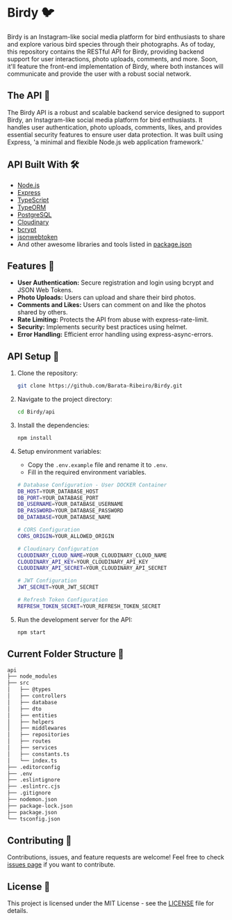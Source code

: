 # Birdy 🐦

Birdy is an Instagram-like social media platform for bird enthusiasts to share and explore various bird species through their photographs. As of today, this repository contains the RESTful API for Birdy, providing backend support for user interactions, photo uploads, comments, and more. Soon, it'll feature the front-end implementation of Birdy, where both instances will communicate and provide the user with a robust social network.

## The API 📝

The Birdy API is a robust and scalable backend service designed to support Birdy, an Instagram-like social media platform for bird enthusiasts. It handles user authentication, photo uploads, comments, likes, and provides essential security features to ensure user data protection. It was built using Express, 'a minimal and flexible Node.js web application framework.'

## API Built With 🛠️

- [Node.js](https://nodejs.org/)
- [Express](https://expressjs.com/)
- [TypeScript](https://www.typescriptlang.org/)
- [TypeORM](https://typeorm.io/)
- [PostgreSQL](https://www.postgresql.org/)
- [Cloudinary](https://cloudinary.com/)
- [bcrypt](https://www.npmjs.com/package/bcrypt)
- [jsonwebtoken](https://www.npmjs.com/package/jsonwebtoken)
- And other awesome libraries and tools listed in [package.json](./api/package.json)

## Features 🌟

- **User Authentication:** Secure registration and login using bcrypt and JSON Web Tokens.
- **Photo Uploads:** Users can upload and share their bird photos.
- **Comments and Likes:** Users can comment on and like the photos shared by others.
- **Rate Limiting:** Protects the API from abuse with express-rate-limit.
- **Security:** Implements security best practices using helmet.
- **Error Handling:** Efficient error handling using express-async-errors.

## API Setup 🚀

1. Clone the repository:

   ```bash
   git clone https://github.com/Barata-Ribeiro/Birdy.git
   ```

2. Navigate to the project directory:

   ```bash
   cd Birdy/api
   ```

3. Install the dependencies:

   ```bash
   npm install
   ```

4. Setup environment variables:

   - Copy the `.env.example` file and rename it to `.env`.
   - Fill in the required environment variables.

   ```bash
   # Database Configuration - User DOCKER Container
   DB_HOST=YOUR_DATABASE_HOST
   DB_PORT=YOUR_DATABASE_PORT
   DB_USERNAME=YOUR_DATABASE_USERNAME
   DB_PASSWORD=YOUR_DATABASE_PASSWORD
   DB_DATABASE=YOUR_DATABASE_NAME

   # CORS Configuration
   CORS_ORIGIN=YOUR_ALLOWED_ORIGIN

   # Cloudinary Configuration
   CLOUDINARY_CLOUD_NAME=YOUR_CLOUDINARY_CLOUD_NAME
   CLOUDINARY_API_KEY=YOUR_CLOUDINARY_API_KEY
   CLOUDINARY_API_SECRET=YOUR_CLOUDINARY_API_SECRET

   # JWT Configuration
   JWT_SECRET=YOUR_JWT_SECRET

   # Refresh Token Configuration
   REFRESH_TOKEN_SECRET=YOUR_REFRESH_TOKEN_SECRET
   ```

5. Run the development server for the API:

   ```bash
   npm start
   ```

## Current Folder Structure 📂

```sh
api
├── node_modules
├── src
│   ├── @types
│   ├── controllers
│   ├── database
│   ├── dto
│   ├── entities
│   ├── helpers
│   ├── middlewares
│   ├── repositories
│   ├── routes
│   ├── services
│   ├── constants.ts
│   └── index.ts
├── .editorconfig
├── .env
├── .eslintignore
├── .eslintrc.cjs
├── .gitignore
├── nodemon.json
├── package-lock.json
├── package.json
└── tsconfig.json
```

## Contributing 🤝

Contributions, issues, and feature requests are welcome! Feel free to check [issues page](https://github.com/Barata-Ribeiro/Birdy/issues) if you want to contribute.

## License 📄

This project is licensed under the MIT License - see the [LICENSE](LICENSE) file for details.
